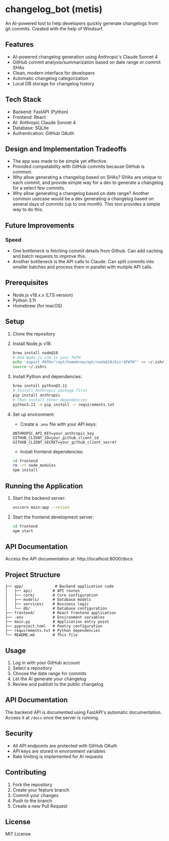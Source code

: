 # changelog_bot (metis)

An AI-powered tool to help developers quickly generate changelogs from git commits.
Created with the help of Windsurf.

## Features

- AI-powered changelog generation using Anthropic's Claude Sonnet 4
- GitHub commit analysis/summarization based on date range or commit SHAs
- Clean, modern interface for developers
- Automatic changelog categorization
- Local DB storage for changelog history

## Tech Stack

- Backend: FastAPI (Python)
- Frontend: React
- AI: Anthropic Claude Sonnet 4
- Database: SQLite
- Authentication: GitHub OAuth

## Design and Implementation Tradeoffs

- The app was made to be simple yet effective.
- Provided compatability with GitHub commits because GitHub is common.
- Why allow generating a changelog based on SHAs? SHAs are unique to each commit, and provide simple way for a dev to generate a changelog for a select few commits.
- Why allow generating a changelog based on date range? Another common usecase would be a dev generating a changelog based on several days of commits (up to one month). This tool provides a simple way to do this.

## Future Improvements

### Speed
- One bottleneck is fetching commit details from Github. Can add caching and batch requests to improve this.
- Another bottleneck is the API calls to Claude. Can split commits into smaller batches and process them in parallel with mutiple API calls.

## Prerequisites

- Node.js v18.x.x (LTS version)
- Python 3.11
- Homebrew (for macOS)

## Setup

1. Clone the repository 
2. Install Node.js v18:
   ```bash
   brew install node@18
   # Add Node.js v18 to your PATH
   echo 'export PATH="/opt/homebrew/opt/node@18/bin:$PATH"' >> ~/.zshrc
   source ~/.zshrc
   ```

3. Install Python and dependencies:
   ```bash
   brew install python@3.11
   # Install Anthropic package first
   pip install anthropic
   # Then install other dependencies
   python3.11 -m pip install -r requirements.txt
   ```

4. Set up environment:
   - Create a `.env` file with your API keys:
   ```
   ANTHROPIC_API_KEY=your_anthropic_key
   GITHUB_CLIENT_ID=your_github_client_id
   GITHUB_CLIENT_SECRET=your_github_client_secret
   ```
   - Install frontend dependencies:
   ```bash
   cd frontend
   rm -rf node_modules
   npm install
   ```

## Running the Application

1. Start the backend server:
   ```bash
   uvicorn main:app --reload
   ```

2. Start the frontend development server:
   ```bash
   cd frontend
   npm start
   ```

## API Documentation

Access the API documentation at: http://localhost:8000/docs

## Project Structure

```
├── app/              # Backend application code
│   ├── api/         # API routes
│   ├── core/        # Core configuration
│   ├── models/      # Database models
│   ├── services/    # Business logic
│   └── db/          # Database configuration
├── frontend/        # React frontend application
├── .env             # Environment variables
├── main.py          # Application entry point
├── pyproject.toml   # Poetry configuration
├── requirements.txt # Python dependencies
└── README.md        # This file
```

## Usage

1. Log in with your GitHub account
2. Select a repository
3. Choose the date range for commits
4. Let the AI generate your changelog
5. Review and publish to the public changelog

## API Documentation

The backend API is documented using FastAPI's automatic documentation. Access it at `/docs` once the server is running.

## Security

- All API endpoints are protected with GitHub OAuth
- API keys are stored in environment variables
- Rate limiting is implemented for AI requests

## Contributing

1. Fork the repository
2. Create your feature branch
3. Commit your changes
4. Push to the branch
5. Create a new Pull Request

## License

MIT License
